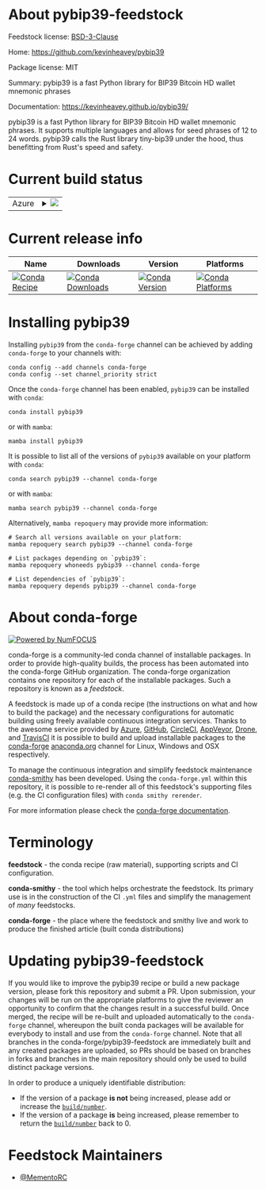 About pybip39-feedstock
=======================

Feedstock license: [BSD-3-Clause](https://github.com/conda-forge/pybip39-feedstock/blob/main/LICENSE.txt)

Home: https://github.com/kevinheavey/pybip39

Package license: MIT

Summary: pybip39 is a fast Python library for BIP39 Bitcoin HD wallet mnemonic phrases

Documentation: https://kevinheavey.github.io/pybip39/

pybip39 is a fast Python library for BIP39 Bitcoin HD wallet mnemonic phrases. It supports multiple
languages and allows for seed phrases of 12 to 24 words. pybip39 calls the Rust library tiny-bip39
under the hood, thus benefitting from Rust's speed and safety.


Current build status
====================


<table>
    
  <tr>
    <td>Azure</td>
    <td>
      <details>
        <summary>
          <a href="https://dev.azure.com/conda-forge/feedstock-builds/_build/latest?definitionId=21765&branchName=main">
            <img src="https://dev.azure.com/conda-forge/feedstock-builds/_apis/build/status/pybip39-feedstock?branchName=main">
          </a>
        </summary>
        <table>
          <thead><tr><th>Variant</th><th>Status</th></tr></thead>
          <tbody><tr>
              <td>linux_64_python3.10.____cpython</td>
              <td>
                <a href="https://dev.azure.com/conda-forge/feedstock-builds/_build/latest?definitionId=21765&branchName=main">
                  <img src="https://dev.azure.com/conda-forge/feedstock-builds/_apis/build/status/pybip39-feedstock?branchName=main&jobName=linux&configuration=linux%20linux_64_python3.10.____cpython" alt="variant">
                </a>
              </td>
            </tr><tr>
              <td>linux_64_python3.11.____cpython</td>
              <td>
                <a href="https://dev.azure.com/conda-forge/feedstock-builds/_build/latest?definitionId=21765&branchName=main">
                  <img src="https://dev.azure.com/conda-forge/feedstock-builds/_apis/build/status/pybip39-feedstock?branchName=main&jobName=linux&configuration=linux%20linux_64_python3.11.____cpython" alt="variant">
                </a>
              </td>
            </tr><tr>
              <td>linux_64_python3.8.____cpython</td>
              <td>
                <a href="https://dev.azure.com/conda-forge/feedstock-builds/_build/latest?definitionId=21765&branchName=main">
                  <img src="https://dev.azure.com/conda-forge/feedstock-builds/_apis/build/status/pybip39-feedstock?branchName=main&jobName=linux&configuration=linux%20linux_64_python3.8.____cpython" alt="variant">
                </a>
              </td>
            </tr><tr>
              <td>linux_64_python3.9.____cpython</td>
              <td>
                <a href="https://dev.azure.com/conda-forge/feedstock-builds/_build/latest?definitionId=21765&branchName=main">
                  <img src="https://dev.azure.com/conda-forge/feedstock-builds/_apis/build/status/pybip39-feedstock?branchName=main&jobName=linux&configuration=linux%20linux_64_python3.9.____cpython" alt="variant">
                </a>
              </td>
            </tr><tr>
              <td>osx_64_python3.10.____cpython</td>
              <td>
                <a href="https://dev.azure.com/conda-forge/feedstock-builds/_build/latest?definitionId=21765&branchName=main">
                  <img src="https://dev.azure.com/conda-forge/feedstock-builds/_apis/build/status/pybip39-feedstock?branchName=main&jobName=osx&configuration=osx%20osx_64_python3.10.____cpython" alt="variant">
                </a>
              </td>
            </tr><tr>
              <td>osx_64_python3.11.____cpython</td>
              <td>
                <a href="https://dev.azure.com/conda-forge/feedstock-builds/_build/latest?definitionId=21765&branchName=main">
                  <img src="https://dev.azure.com/conda-forge/feedstock-builds/_apis/build/status/pybip39-feedstock?branchName=main&jobName=osx&configuration=osx%20osx_64_python3.11.____cpython" alt="variant">
                </a>
              </td>
            </tr><tr>
              <td>osx_64_python3.8.____cpython</td>
              <td>
                <a href="https://dev.azure.com/conda-forge/feedstock-builds/_build/latest?definitionId=21765&branchName=main">
                  <img src="https://dev.azure.com/conda-forge/feedstock-builds/_apis/build/status/pybip39-feedstock?branchName=main&jobName=osx&configuration=osx%20osx_64_python3.8.____cpython" alt="variant">
                </a>
              </td>
            </tr><tr>
              <td>osx_64_python3.9.____cpython</td>
              <td>
                <a href="https://dev.azure.com/conda-forge/feedstock-builds/_build/latest?definitionId=21765&branchName=main">
                  <img src="https://dev.azure.com/conda-forge/feedstock-builds/_apis/build/status/pybip39-feedstock?branchName=main&jobName=osx&configuration=osx%20osx_64_python3.9.____cpython" alt="variant">
                </a>
              </td>
            </tr><tr>
              <td>win_64_python3.10.____cpython</td>
              <td>
                <a href="https://dev.azure.com/conda-forge/feedstock-builds/_build/latest?definitionId=21765&branchName=main">
                  <img src="https://dev.azure.com/conda-forge/feedstock-builds/_apis/build/status/pybip39-feedstock?branchName=main&jobName=win&configuration=win%20win_64_python3.10.____cpython" alt="variant">
                </a>
              </td>
            </tr><tr>
              <td>win_64_python3.11.____cpython</td>
              <td>
                <a href="https://dev.azure.com/conda-forge/feedstock-builds/_build/latest?definitionId=21765&branchName=main">
                  <img src="https://dev.azure.com/conda-forge/feedstock-builds/_apis/build/status/pybip39-feedstock?branchName=main&jobName=win&configuration=win%20win_64_python3.11.____cpython" alt="variant">
                </a>
              </td>
            </tr><tr>
              <td>win_64_python3.8.____cpython</td>
              <td>
                <a href="https://dev.azure.com/conda-forge/feedstock-builds/_build/latest?definitionId=21765&branchName=main">
                  <img src="https://dev.azure.com/conda-forge/feedstock-builds/_apis/build/status/pybip39-feedstock?branchName=main&jobName=win&configuration=win%20win_64_python3.8.____cpython" alt="variant">
                </a>
              </td>
            </tr><tr>
              <td>win_64_python3.9.____cpython</td>
              <td>
                <a href="https://dev.azure.com/conda-forge/feedstock-builds/_build/latest?definitionId=21765&branchName=main">
                  <img src="https://dev.azure.com/conda-forge/feedstock-builds/_apis/build/status/pybip39-feedstock?branchName=main&jobName=win&configuration=win%20win_64_python3.9.____cpython" alt="variant">
                </a>
              </td>
            </tr>
          </tbody>
        </table>
      </details>
    </td>
  </tr>
</table>

Current release info
====================

| Name | Downloads | Version | Platforms |
| --- | --- | --- | --- |
| [![Conda Recipe](https://img.shields.io/badge/recipe-pybip39-green.svg)](https://anaconda.org/conda-forge/pybip39) | [![Conda Downloads](https://img.shields.io/conda/dn/conda-forge/pybip39.svg)](https://anaconda.org/conda-forge/pybip39) | [![Conda Version](https://img.shields.io/conda/vn/conda-forge/pybip39.svg)](https://anaconda.org/conda-forge/pybip39) | [![Conda Platforms](https://img.shields.io/conda/pn/conda-forge/pybip39.svg)](https://anaconda.org/conda-forge/pybip39) |

Installing pybip39
==================

Installing `pybip39` from the `conda-forge` channel can be achieved by adding `conda-forge` to your channels with:

```
conda config --add channels conda-forge
conda config --set channel_priority strict
```

Once the `conda-forge` channel has been enabled, `pybip39` can be installed with `conda`:

```
conda install pybip39
```

or with `mamba`:

```
mamba install pybip39
```

It is possible to list all of the versions of `pybip39` available on your platform with `conda`:

```
conda search pybip39 --channel conda-forge
```

or with `mamba`:

```
mamba search pybip39 --channel conda-forge
```

Alternatively, `mamba repoquery` may provide more information:

```
# Search all versions available on your platform:
mamba repoquery search pybip39 --channel conda-forge

# List packages depending on `pybip39`:
mamba repoquery whoneeds pybip39 --channel conda-forge

# List dependencies of `pybip39`:
mamba repoquery depends pybip39 --channel conda-forge
```


About conda-forge
=================

[![Powered by
NumFOCUS](https://img.shields.io/badge/powered%20by-NumFOCUS-orange.svg?style=flat&colorA=E1523D&colorB=007D8A)](https://numfocus.org)

conda-forge is a community-led conda channel of installable packages.
In order to provide high-quality builds, the process has been automated into the
conda-forge GitHub organization. The conda-forge organization contains one repository
for each of the installable packages. Such a repository is known as a *feedstock*.

A feedstock is made up of a conda recipe (the instructions on what and how to build
the package) and the necessary configurations for automatic building using freely
available continuous integration services. Thanks to the awesome service provided by
[Azure](https://azure.microsoft.com/en-us/services/devops/), [GitHub](https://github.com/),
[CircleCI](https://circleci.com/), [AppVeyor](https://www.appveyor.com/),
[Drone](https://cloud.drone.io/welcome), and [TravisCI](https://travis-ci.com/)
it is possible to build and upload installable packages to the
[conda-forge](https://anaconda.org/conda-forge) [anaconda.org](https://anaconda.org/)
channel for Linux, Windows and OSX respectively.

To manage the continuous integration and simplify feedstock maintenance
[conda-smithy](https://github.com/conda-forge/conda-smithy) has been developed.
Using the ``conda-forge.yml`` within this repository, it is possible to re-render all of
this feedstock's supporting files (e.g. the CI configuration files) with ``conda smithy rerender``.

For more information please check the [conda-forge documentation](https://conda-forge.org/docs/).

Terminology
===========

**feedstock** - the conda recipe (raw material), supporting scripts and CI configuration.

**conda-smithy** - the tool which helps orchestrate the feedstock.
                   Its primary use is in the construction of the CI ``.yml`` files
                   and simplify the management of *many* feedstocks.

**conda-forge** - the place where the feedstock and smithy live and work to
                  produce the finished article (built conda distributions)


Updating pybip39-feedstock
==========================

If you would like to improve the pybip39 recipe or build a new
package version, please fork this repository and submit a PR. Upon submission,
your changes will be run on the appropriate platforms to give the reviewer an
opportunity to confirm that the changes result in a successful build. Once
merged, the recipe will be re-built and uploaded automatically to the
`conda-forge` channel, whereupon the built conda packages will be available for
everybody to install and use from the `conda-forge` channel.
Note that all branches in the conda-forge/pybip39-feedstock are
immediately built and any created packages are uploaded, so PRs should be based
on branches in forks and branches in the main repository should only be used to
build distinct package versions.

In order to produce a uniquely identifiable distribution:
 * If the version of a package **is not** being increased, please add or increase
   the [``build/number``](https://docs.conda.io/projects/conda-build/en/latest/resources/define-metadata.html#build-number-and-string).
 * If the version of a package **is** being increased, please remember to return
   the [``build/number``](https://docs.conda.io/projects/conda-build/en/latest/resources/define-metadata.html#build-number-and-string)
   back to 0.

Feedstock Maintainers
=====================

* [@MementoRC](https://github.com/MementoRC/)

